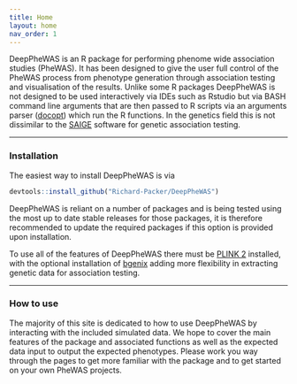 ```yaml
---
title: Home
layout: home
nav_order: 1
---
```


DeepPheWAS is an R package for performing phenome wide association studies (PheWAS). It has been designed to give the user full control of the PheWAS process from phenotype generation through association testing and visualisation of the results. Unlike some R packages DeepPheWAS is not designed to be used interactively via IDEs such as Rstudio but via BASH command line arguments that are then passed to R scripts via an arguments parser ([docopt]) which run the R functions. In the genetics field this is not dissimilar to the [SAIGE] software for genetic association testing.

---

### Installation
The easiest way to install DeepPheWAS is via 
```r
devtools::install_github("Richard-Packer/DeepPheWAS")
```

DeepPheWAS is reliant on a number of packages and is being tested using the most up to date stable releases for those packages, it is therefore recommended to update the required packages if this option is provided upon installation.

To use all of the features of DeepPheWAS there must be [PLINK 2] installed, with the optional installation of [bgenix] adding more flexibility in extracting genetic data for association testing. 

---

### How to use
The majority of this site is dedicated to how to use DeepPheWAS by interacting with the included simulated data. We hope to cover the main features of the package and associated functions as well as the expected data input to output the expected phenotypes. Please work you way through the pages to get more familiar with the package and to get started on your own PheWAS projects.

[SAIGE]: https://saigegit.github.io/SAIGE-doc/
[docopt]: http://docopt.org/
[bgenix]: https://enkre.net/cgi-bin/code/bgen/doc/trunk/doc/wiki/bgenix.md
[PLINK 2]: https://www.cog-genomics.org/plink/2.0/

